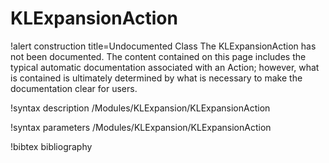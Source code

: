 # KLExpansionAction

!alert construction title=Undocumented Class
The KLExpansionAction has not been documented. The content contained on this page includes the
typical automatic documentation associated with an Action; however, what is contained is ultimately
determined by what is necessary to make the documentation clear for users.

!syntax description /Modules/KLExpansion/KLExpansionAction

!syntax parameters /Modules/KLExpansion/KLExpansionAction

!bibtex bibliography
